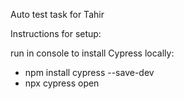 Auto test task for Tahir

Instructions for setup:

run in console to install Cypress locally:
- npm install cypress --save-dev
- npx cypress open

